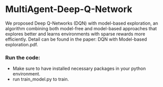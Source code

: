 # MultiAgent-Deep-Q-Network
We proposed Deep Q-Networks (DQN) with model-based exploration, an algorithm
combining both model-free and model-based approaches that
explores better and learns environments with sparse rewards more efficiently.
Detail can be found in the paper: DQN with Model-based exploration.pdf.

### Run the code:
- Make sure to have installed necessary packages in your python environment.
- run train_model.py to train.

